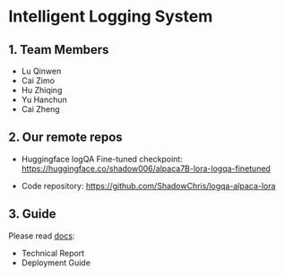 # Intelligent Logging System

## 1. Team Members

* Lu Qinwen	  
* Cai Zimo		  
* Hu Zhiqing	  
* Yu Hanchun	
* Cai Zheng 	   

## 2. Our remote repos

* Huggingface logQA Fine-tuned checkpoint: https://huggingface.co/shadow006/alpaca7B-lora-logqa-finetuned

* Code repository: https://github.com/ShadowChris/logqa-alpaca-lora

## 3. Guide

Please read [docs](docs): 
* Technical Report
* Deployment Guide
